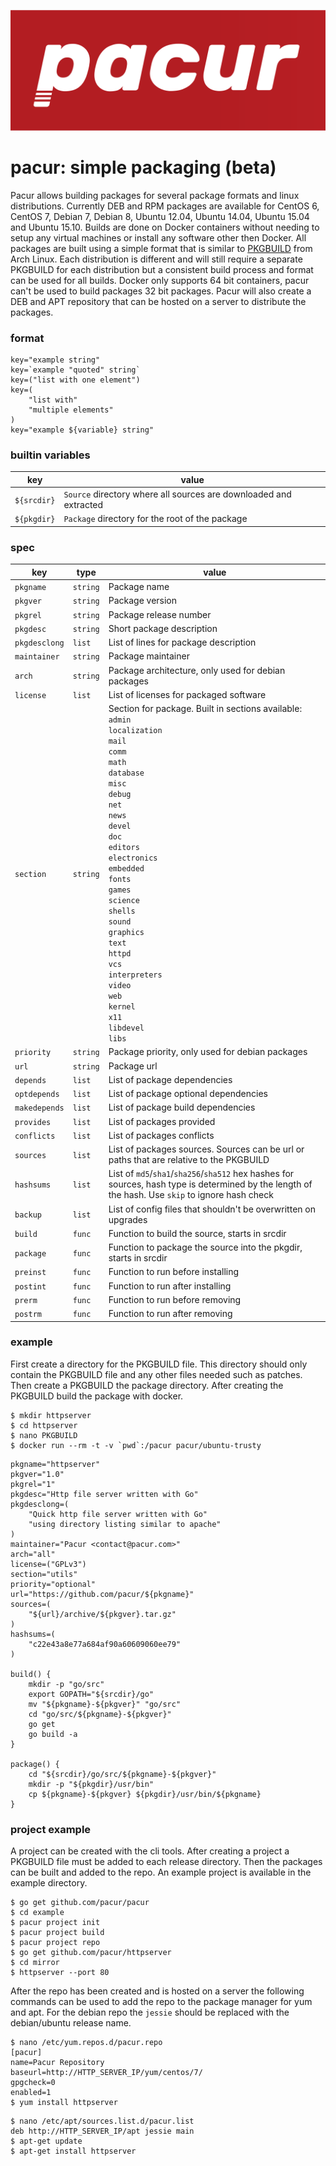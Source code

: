 [![pacur](https://raw.githubusercontent.com/pacur/pacur-artwork/master/pacur.png)](http://pacur.org)

# pacur: simple packaging (beta)

Pacur allows building packages for several package formats and linux
distributions. Currently DEB and RPM packages are available for CentOS 6,
CentOS 7, Debian 7, Debian 8, Ubuntu 12.04, Ubuntu 14.04, Ubuntu 15.04 and
Ubuntu 15.10. Builds are done on Docker containers without needing to setup
any virtual machines or install any software other then Docker. All packages
are built using a simple format that is similar to
[PKGBUILD](https://wiki.archlinux.org/index.php/PKGBUILD) from Arch Linux.
Each distribution is different and will still require a separate PKGBUILD for
each distribution but a consistent build process and format can be used for
all builds. Docker only supports 64 bit containers, pacur can't be used to
build packages 32 bit packages. Pacur will also create a DEB and APT repository
that can be hosted on a server to distribute the packages.

### format

```
key="example string"
key=`example "quoted" string`
key=("list with one element")
key=(
    "list with"
    "multiple elements"
)
key="example ${variable} string"
```

### builtin variables

| key | value |
| --- | ----- |
| `${srcdir}` | `Source` directory where all sources are downloaded and extracted |
| `${pkgdir}` | `Package` directory for the root of the package |

### spec

| key | type | value |
| --- | ---- | ----- |
| `pkgname` | `string` | Package name |
| `pkgver` | `string` | Package version |
| `pkgrel` | `string` | Package release number |
| `pkgdesc` | `string` | Short package description |
| `pkgdesclong` | `list` | List of lines for package description |
| `maintainer` | `string` | Package maintainer |
| `arch` | `string` | Package architecture, only used for debian packages |
| `license` | `list` | List of licenses for packaged software |
| `section` | `string` | Section for package. Built in sections available:<br> `admin`<br> `localization`<br> `mail`<br> `comm`<br> `math`<br> `database`<br> `misc`<br> `debug`<br> `net`<br> `news`<br> `devel`<br> `doc`<br> `editors`<br> `electronics`<br> `embedded`<br> `fonts`<br> `games`<br> `science`<br> `shells`<br> `sound`<br> `graphics`<br> `text`<br> `httpd`<br> `vcs`<br> `interpreters`<br> `video`<br> `web`<br> `kernel`<br> `x11`<br> `libdevel`<br> `libs` |
| `priority` | `string` | Package priority, only used for debian packages |
| `url` | `string` | Package url |
| `depends` | `list` | List of package dependencies |
| `optdepends` | `list` | List of package optional dependencies |
| `makedepends` | `list` | List of package build dependencies |
| `provides` | `list` | List of packages provided |
| `conflicts` | `list` | List of packages conflicts |
| `sources` | `list` | List of packages sources. Sources can be url or paths that are relative to the PKGBUILD |
| `hashsums` | `list` | List of `md5`/`sha1`/`sha256`/`sha512` hex hashes for sources, hash type is determined by the length of the hash. Use `skip` to ignore hash check |
| `backup` | `list` | List of config files that shouldn't be overwritten on upgrades |
| `build` | `func` | Function to build the source, starts in srcdir |
| `package` | `func` | Function to package the source into the pkgdir, starts in srcdir |
| `preinst` | `func` | Function to run before installing |
| `postint` | `func` | Function to run after installing |
| `prerm` | `func` | Function to run before removing |
| `postrm` | `func` | Function to run after removing |

### example

First create a directory for the PKGBUILD file. This directory should only
contain the PKGBUILD file and any other files needed such as patches. Then
create a PKGBUILD the package directory. After creating the PKGBUILD build
the package with docker.

```
$ mkdir httpserver
$ cd httpserver
$ nano PKGBUILD
$ docker run --rm -t -v `pwd`:/pacur pacur/ubuntu-trusty
```

```
pkgname="httpserver"
pkgver="1.0"
pkgrel="1"
pkgdesc="Http file server written with Go"
pkgdesclong=(
    "Quick http file server written with Go"
    "using directory listing similar to apache"
)
maintainer="Pacur <contact@pacur.com>"
arch="all"
license=("GPLv3")
section="utils"
priority="optional"
url="https://github.com/pacur/${pkgname}"
sources=(
    "${url}/archive/${pkgver}.tar.gz"
)
hashsums=(
    "c22e43a8e77a684af90a60609060ee79"
)

build() {
    mkdir -p "go/src"
    export GOPATH="${srcdir}/go"
    mv "${pkgname}-${pkgver}" "go/src"
    cd "go/src/${pkgname}-${pkgver}"
    go get
    go build -a
}

package() {
    cd "${srcdir}/go/src/${pkgname}-${pkgver}"
    mkdir -p "${pkgdir}/usr/bin"
    cp ${pkgname}-${pkgver} ${pkgdir}/usr/bin/${pkgname}
}
```

### project example

A project can be created with the cli tools. After creating a project a
PKGBUILD file must be added to each release directory. Then the packages can
be built and added to the repo. An example project is available in the example
directory.

```
$ go get github.com/pacur/pacur
$ cd example
$ pacur project init
$ pacur project build
$ pacur project repo
$ go get github.com/pacur/httpserver
$ cd mirror
$ httpserver --port 80
```

After the repo has been created and is hosted on a server the following
commands can be used to add the repo to the package manager for yum and apt.
For the debian repo the `jessie` should be replaced with the debian/ubuntu
release name.

```
$ nano /etc/yum.repos.d/pacur.repo
[pacur]
name=Pacur Repository
baseurl=http://HTTP_SERVER_IP/yum/centos/7/
gpgcheck=0
enabled=1
$ yum install httpserver
```

```
$ nano /etc/apt/sources.list.d/pacur.list
deb http://HTTP_SERVER_IP/apt jessie main
$ apt-get update
$ apt-get install httpserver
```
